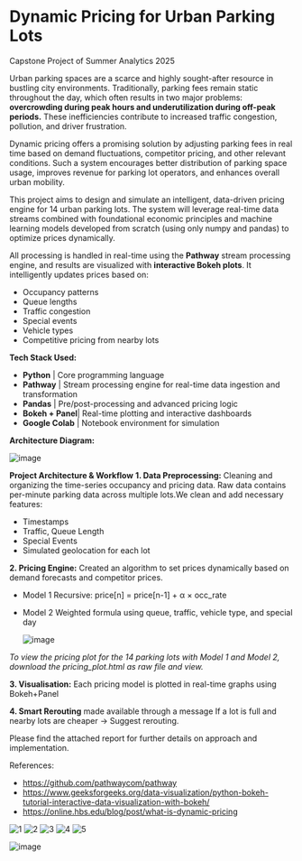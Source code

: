 # Dynamic Pricing for Urban Parking Lots
Capstone Project of Summer Analytics 2025

Urban parking spaces are a scarce and highly sought-after resource in bustling city environments. Traditionally, parking fees remain static throughout the day, which often results in two major problems: **overcrowding during peak hours and underutilization during off-peak periods.**
These inefficiencies contribute to increased traffic congestion, pollution, and driver frustration.

Dynamic pricing offers a promising solution by adjusting parking fees in real time based on demand fluctuations, competitor pricing, and other relevant conditions. Such a system encourages better distribution of parking space usage, improves revenue for parking lot operators, and enhances overall urban mobility.

This project aims to design and simulate an intelligent, data-driven pricing engine for 14 urban parking lots. The system will leverage real-time data streams combined with foundational economic principles and machine learning models developed from scratch (using only numpy and pandas) to optimize prices dynamically.

All processing is handled in real-time using the **Pathway** stream processing engine, and results are visualized with **interactive Bokeh plots**.
It intelligently updates prices based on:
- Occupancy patterns
- Queue lengths
- Traffic congestion
- Special events
- Vehicle types
- Competitive pricing from nearby lots

**Tech Stack Used:**

- **Python**       | Core programming language                  
- **Pathway**      | Stream processing engine for real-time data ingestion and transformation 
- **Pandas**       | Pre/post-processing and advanced pricing logic 
- **Bokeh + Panel**| Real-time plotting and interactive dashboards 
- **Google Colab** | Notebook environment for simulation    

**Architecture Diagram:**

 ![image](https://github.com/user-attachments/assets/8683da2c-9910-427b-a0d9-bd59f5039c01)


**Project Architecture & Workflow**
**1. Data Preprocessing:** Cleaning and organizing the time-series occupancy and pricing data.
Raw data contains per-minute parking data across multiple lots.We clean and add necessary features:
- Timestamps
- Traffic, Queue Length
- Special Events
- Simulated geolocation for each lot

**2. Pricing Engine:** Created an algorithm to set prices dynamically based on demand forecasts and competitor prices.
- Model 1	Recursive: price[n] = price[n-1] + α × occ_rate
- Model 2	Weighted formula using queue, traffic, vehicle type, and special day
  
  ![image](https://github.com/user-attachments/assets/45ceafae-85b7-42c0-ae3f-0d49e14b336b)

*To view the pricing plot for the 14 parking lots with Model 1 and Model 2, download the pricing_plot.html as raw file and view.*

**3. Visualisation:** Each pricing model is plotted in real-time graphs using Bokeh+Panel

**4. Smart Rerouting** made available through a message
If a lot is full and nearby lots are cheaper → Suggest rerouting.


Please find the attached report for further details on approach and implementation.

References:
- https://github.com/pathwaycom/pathway
- https://www.geeksforgeeks.org/data-visualization/python-bokeh-tutorial-interactive-data-visualization-with-bokeh/
- https://online.hbs.edu/blog/post/what-is-dynamic-pricing






![1](https://github.com/user-attachments/assets/4e9291c8-29d4-49fd-87ee-c2fc50eb2086)
![2](https://github.com/user-attachments/assets/7a4b3476-6feb-4e46-aab7-36f3cf1c8abf)
![3](https://github.com/user-attachments/assets/1dc6d244-b8c3-49c1-9207-fae2183468e7)
![4](https://github.com/user-attachments/assets/2ef18633-3d2b-457f-8363-ccc276b8fcad)
![5](https://github.com/user-attachments/assets/19bf8fa8-f8e3-49a1-8f38-447adaf62d4d)

![image](https://github.com/user-attachments/assets/5340e68a-d62c-4a98-840f-c101f0150480)



